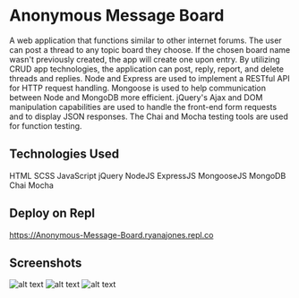 # Anonymous Message Board

A web application that functions similar to other internet forums. The user can post a thread to any topic board they choose. If the chosen board name wasn't previously created, the app will create one upon entry. By utilizing CRUD app technologies, the application can post, reply, report, and delete threads and replies. Node and Express are used to implement a RESTful API for HTTP request handling. Mongoose is used to help communication between Node and MongoDB more efficient. jQuery's Ajax and DOM manipulation capabilities are used to handle the front-end form requests and to display JSON responses. The Chai and Mocha testing tools are used for function testing.

## Technologies Used

HTML SCSS JavaScript jQuery NodeJS ExpressJS MongooseJS MongoDB Chai Mocha

## Deploy on Repl

https://Anonymous-Message-Board.ryanajones.repl.co

## Screenshots

![alt text](https://i.imgur.com/JqpruiY.png)
![alt text](https://i.imgur.com/JqpruiY.png)
![alt text](https://i.imgur.com/JvtpSbb.png)
